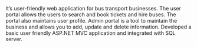 It’s user-friendly web application for bus transport businesses. The user portal allows the users to search and book tickets and hire buses. The portal also maintains user profile.
Admin portal is a tool to maintain the business and allows you to add, update and delete information.
Developed a basic user friendly ASP.NET MVC application and integrated with SQL server.
